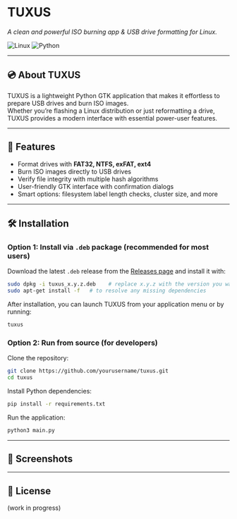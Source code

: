 # TUXUS  
*A clean and powerful ISO burning app & USB drive formatting for Linux.*

![Linux](https://img.shields.io/badge/Linux-FCC624?logo=linux&logoColor=black)
![Python](https://img.shields.io/badge/Python-3.8%2B-blue?logo=python&logoColor=white)

---

## 💿 About TUXUS
TUXUS is a lightweight Python GTK application that makes it effortless to prepare USB drives and burn ISO images.  
Whether you’re flashing a Linux distribution or just reformatting a drive, TUXUS provides a modern interface with essential power-user features.

---

## 📀 Features
- Format drives with **FAT32, NTFS, exFAT, ext4**
- Burn ISO images directly to USB drives
- Verify file integrity with multiple hash algorithms
- User-friendly GTK interface with confirmation dialogs
- Smart options: filesystem label length checks, cluster size, and more

---

## 🛠️ Installation

### Option 1: Install via `.deb` package (recommended for most users)

Download the latest `.deb` release from the [Releases page](github.com/santofrancesco/tuxus/releases) and install it with:
```bash
sudo dpkg -i tuxus_x.y.z.deb    # replace x.y.z with the version you want to install
sudo apt-get install -f   # to resolve any missing dependencies
```

After installation, you can launch TUXUS from your application menu or by running:
```bash
tuxus
```

### Option 2: Run from source (for developers)

Clone the repository:
```bash
git clone https://github.com/yourusername/tuxus.git
cd tuxus
```

Install Python dependencies:
```bash
pip install -r requirements.txt
```

Run the application:
```bash
python3 main.py
```

---

## 📸 Screenshots

---

## 📖 License
(work in progress)
